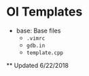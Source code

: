 # OI Templates

- base: Base files
  - `.vimrc`
  - `gdb.in`
  - `template.cpp`



** Updated 6/22/2018


